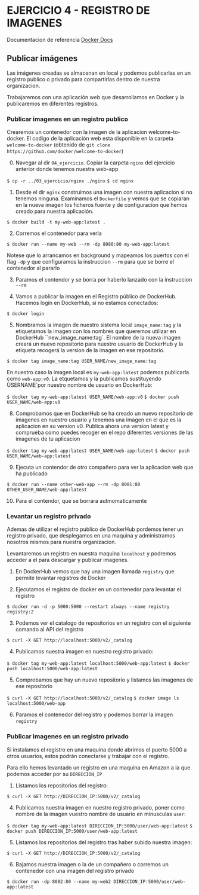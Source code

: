 # EJERCICIO 4 - REGISTRO DE IMAGENES

Documentacion de referencia [Docker Docs](https://docs.docker.com/)

## Publicar imágenes

Las imágenes creadas se almacenan en local y podemos publicarlas en un registro publico o privado para compartirlas dentro de nuestra organizacion.

Trabajaremos con una aplicación web que desarrollamos en Docker y la publicaremos en diferentes registros.

### Publicar imagenes en un registro publico

Crearemos un contenedor con la imagen de la aplicacion welcome-to-docker.
El codigo de la aplicación web esta disponible en la carpeta `welcome-to-docker` (obtenido de `git clone https://github.com/docker/welcome-to-docker`)

0) Navegar al dir `04_ejercicio`. Copiar la carpeta `nginx` del ejercicio anterior donde tenemos nuestra web-app

`$ cp -r ../03_ejercicio/nginx ./nginx`
`$ cd nginx`

1) Desde el dir `nginx` construimos una imagen con nuestra aplicacion si no tenemos ninguna. Examinamos el `Dockerfile` y vemos que se copiaran en la nueva imagen los ficheros fuente y de configuracion que hemos creado para nuestra aplicación.

`$ docker build -t my-web-app:latest .`

2) Corremos el contenedor para verla

`$ docker run --name my-web --rm -dp 8080:80 my-web-app:latest`

Notese que lo arrancamos en background y mapeamos los puertos con el flag `-dp` y que configuramos la instruccion `--rm` para que se borre el contenedor al pararlo

3) Paramos el contendor y se borra por haberlo lanzado con la instruccion `--rm`

4) Vamos a publicar la imagen en el Registro público de DockerHub. Hacemos login en DockerHub, si no estamos conectados:

`$ docker login`

5) Nombramos la imagen de nuestro sistema local `image_name:tag` y la etiquetamos la imagen con los nombres que queremos utilizar en DockerHub ``new_image_name:tag`. El nombre de la nueva imagen creará un nuevo repositorio para nuestro usuario de DockerHub y la etiqueta recogerá la version de la imagen en ese repositorio.

`$ docker tag image_name:tag USER_NAME/new_image_name:tag`

En nuestro caso la imagen local es `my-web-app:latest` podemos publicarla como `web-app:v0`.
La etquetamos y la publicamos sustituyendo ÙSERNAME`por nuestro nombre de usuario en DockerHub:

`$ docker tag my-web-app:latest USER_NAME/web-app:v0`
`$ docker push USER_NAME/web-app:v0`

8) Comprobamos que en DockerHub se ha creado un nuevo repositorio de imagenes en nuestro usuario y tenemos una imagen en el que es la aplicacion en su version v0. Publica ahora una version latest y comprueba como puedes recoger en el repo diferentes versiones de las imagenes de tu aplicacion

`$ docker tag my-web-app:latest USER_NAME/web-app:latest`
`$ docker push USER_NAME/web-app:latest`

9) Ejecuta un contendor de otro compañero para ver la aplicacion web que ha publicado

`$ docker run --name other-web-app --rm -dp 8081:80 OTHER_USER_NAME/web-app:latest`

10) Para el contendor, que se borrara autmomaticamente


### Levantar un registro privado

Ademas de utilizar el registro publico de DockerHub pordemos tener un registro privado, que desplegamos en una maquina y administramos nosotros mismos para nuestra organizacion.

Levantaremos un registro en nuestra maquina `localhost` y podremos acceder a el para descargar y publicar imagenes.

1) En DockerHub vemos que hay una imagen llamada `registry` que permite levantar registros de Docker

2) Ejecutamos el registro de docker en un contenedor para levantar el registro

`$ docker run -d -p 5000:5000 --restart always --name registry registry:2`

3) Podemos ver el catalogo de repositorios en un registro con el siguiente comando al API del registro

`$ curl -X GET http://localhost:5000/v2/_catalog`

4) Publicamos nuestra imagen en nuestro registro privado:

`$ docker tag my-web-app:latest localhost:5000/web-app:latest`
`$ docker push localhost:5000/web-app:latest`

5) Comprobamos que hay un nuevo repositorio y listamos las imagenes de ese repositorio

`$ curl -X GET http://localhost:5000/v2/_catalog`
`$ docker image ls localhost:5000/web-app`

6) Paramos el contenedor del registro y podemos borrar la imagen `registry`


### Publicar imagenes en un registro privado

Si instalamos el registro en una maquina donde abrimos el puerto 5000 a otros usuarios, estos podrán conectarse y trabajar con el registro.

Para ello hemos levantado un registro en una maquina en Amazon a la que podemos acceder por su `DIRECCION_IP`

1) Listamos los repositorios del registro:

`$ curl -X GET http://DIRECCION_IP:5000/v2/_catalog`


4) Publicamos nuestra imagen en nuestro registro privado, poner como nombre de la imagen vuestro nombre de usuario en minusculas `user`:

`$ docker tag my-web-app:latest DIRECCION_IP:5000/user/web-app:latest`
`$ docker push DIRECCION_IP:5000/user/web-app:latest`

5) Listamos los repositorios del registro tras haber subido nuestra imagen:

`$ curl -X GET http://DIRECCION_IP:5000/v2/_catalog`

6) Bajamos nuestra imagen o la de un compañero o corremos un contenedor con una imagen del registro privado

`$ docker run -dp 8082:80 --name my-web2 DIRECCION_IP:5000/user/web-app:latest`

